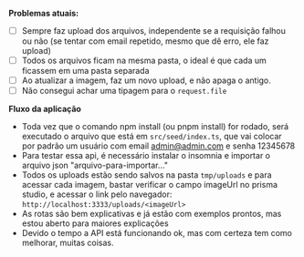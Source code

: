 **Problemas atuais:**

- [ ] Sempre faz upload dos arquivos, independente se a requisição falhou ou não (se tentar com email repetido, mesmo que dê erro, ele faz upload)
- [ ] Todos os arquivos ficam na mesma pasta, o ideal é que cada um ficassem em uma pasta separada
- [ ] Ao atualizar a imagem, faz um novo upload, e não apaga o antigo.
- [ ] Não consegui achar uma tipagem para o `request.file`

**Fluxo da aplicação**

- Toda vez que o comando npm install (ou pnpm install) for rodado, será executado o arquivo que está em `src/seed/index.ts`, que vai colocar por padrão um usuário com email admin@admin.com e senha 12345678
- Para testar essa api, é necessário instalar o insomnia e importar o arquivo json "arquivo-para-importar..."
- Todos os uploads estão sendo salvos na pasta `tmp/uploads` e para acessar cada imagem, bastar verificar o campo imageUrl no prisma studio, e acessar o link pelo navegador: `http://localhost:3333/uploads/<imageUrl>`
- As rotas são bem explicativas e já estão com exemplos prontos, mas estou aberto para maiores explicações
- Devido o tempo a API está funcionando ok, mas com certeza tem como melhorar, muitas coisas.
